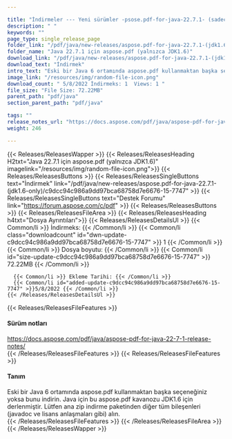 ```yaml
---

title: "İndirmeler --- Yeni sürümler -psose.pdf-for-java-22.7.1- (sadece JDK1.6)"
description: " "
keywords: ""
page_type: single_release_page
folder_link: "/pdf/java/new-releases/aspose.pdf-for-java-22.7.1-(jdk1.6-only)/"
folder_name: "Java 22.7.1 için aspose.pdf (yalnızca JDK1.6)"
download_link: "/pdf/java/new-releases/aspose.pdf-for-java-22.7.1-(jdk1.6-only)/c9dcc94c986a9dd97bca68758d7e6676-15-7747"
download_text: "İndirmek"
intro_text: "Eski bir Java 6 ortamında aspose.pdf kullanmaktan başka seçeneğiniz yoksa bunu indirin. Java için bu aspose.pdf kavanozu JDK1.6 için derlenmiştir. Lütfen ana zip indirme paketinden diğer tüm bileşenleri (javadoc ve lisans anlaşmaları gibi) alın."
image_link: "/resources/img/random-file-icon.png"
download_count: " 5/8/2022 İndirmeks: 1  Views: 1 "
file_size: "File Size: 72.22MB"
parent_path: "pdf/java"
section_parent_path: "pdf/java"

tags: ""
release_notes_url: "https://docs.aspose.com/pdf/java/aspose-pdf-for-java-22-7-1-release-notes/"
weight: 246

---
```


{{< Releases/ReleasesWapper >}}
  {{< Releases/ReleasesHeading H2txt="Java 22.7.1 için aspose.pdf (yalnızca JDK1.6)" imagelink="/resources/img/random-file-icon.png">}}
  {{< Releases/ReleasesButtons >}}
    {{< Releases/ReleasesSingleButtons text="İndirmek" link="/pdf/java/new-releases/aspose.pdf-for-java-22.7.1-(jdk1.6-only)/c9dcc94c986a9dd97bca68758d7e6676-15-7747" >}}
    {{< Releases/ReleasesSingleButtons text="Destek Forumu" link="https://forum.aspose.com/c/pdf" >}}
  {{< Releases/ReleasesButtons >}}
  {{< Releases/ReleasesFileArea >}}
    {{< Releases/ReleasesHeading h4txt="Dosya Ayrıntıları">}}
    {{< Releases/ReleasesDetailsUl >}}
      {{< Common/li >}} İndirmeks: {{< /Common/li >}}
      {{< Common/li class="downloadcount" id="dwn-update-c9dcc94c986a9dd97bca68758d7e6676-15-7747" >}} 1 {{< /Common/li >}}
      {{< Common/li >}} Dosya boyutu: {{< /Common/li >}}
      {{< Common/li id="size-update-c9dcc94c986a9dd97bca68758d7e6676-15-7747" >}} 72.22MB {{< /Common/li >}}

      {{< Common/li >}} Ekleme Tarihi: {{< /Common/li >}}
      {{< Common/li id="added-update-c9dcc94c986a9dd97bca68758d7e6676-15-7747" >}}5/8/2022 {{< /Common/li >}}
    {{< /Releases/ReleasesDetailsUl >}}

  {{< Releases/ReleasesFileFeatures >}}
      <h4>Sürüm notları</h4><div><a href='https://docs.aspose.com/pdf/java/aspose-pdf-for-java-22-7-1-release-notes/'>https://docs.aspose.com/pdf/java/aspose-pdf-for-java-22-7-1-release-notes/</a></div>
  {{< /Releases/ReleasesFileFeatures >}}
  {{< Releases/ReleasesFileFeatures >}}
      <h4>Tanım</h4><div class="HTMLDescription">Eski bir Java 6 ortamında aspose.pdf kullanmaktan başka seçeneğiniz yoksa bunu indirin. Java için bu aspose.pdf kavanozu JDK1.6 için derlenmiştir. Lütfen ana zip indirme paketinden diğer tüm bileşenleri (javadoc ve lisans anlaşmaları gibi) alın.</div>
  {{< /Releases/ReleasesFileFeatures >}}
 {{< /Releases/ReleasesFileArea >}}
{{< /Releases/ReleasesWapper >}}


